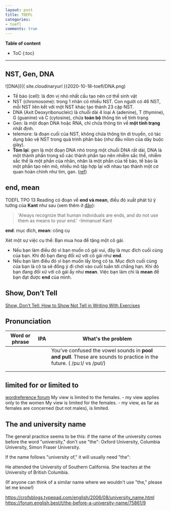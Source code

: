 ```yaml
---
layout: post
title: TOEFL
categories:
- toefl
comments: true
---
```



**Table of content**
* ToC
{:toc}
----

## NST, Gen, DNA

![DNA]({{ site.cloudinaryurl }}2020-10-18-toefl/DNA.png)

- Tế bào (cell): là đơn vị nhỏ nhất cấu tạo nên cơ thể sinh vật
- NST (chromosome): trong 1 nhân có nhiều NST. Con người có 46 NST, mỗi NST liên kết với một NST khác tạo thành 23 cặp NST.
- DNA (Axit Deoxyribonucleic) là chuỗi dài 4 loại  A (adenine), T (thymine), G (guanine) và C (cytosine), chứa **toàn bộ** thông tin về tính trạng
- Gen: là một đoạn DNA hoặc RNA, chỉ chứa thông tin về **một tính trạng** nhất định.
- telemore: là đoạn cuối của NST, không chứa thông tin di truyền, có tác dụng bảo vệ NST trong quá trình phân bào (như đầu nilon của dây buộc giày).
- **Tóm lại**: gen là một đoạn DNA nhỏ trong một chuỗi DNA rất dài, DNA là  một thành phần trong số các thành phần tạo nên nhiễm sắc thể, nhiễm sắc  thể là một phần của nhân, nhân là một phần của tế bào, tế bào là một  phần tạo nên mô, nhiều mô tập hợp lại với nhau tạo thành một cơ quan  hoàn chỉnh như tim, gan. ([ref](https://www.banhoituidap.com/p/2498/su-khac-nhau-giua-dna-nhiem-sac-the-va-gen-la-gi/))



## end, mean

TOEFL TPO 13 Reading có đoạn về **end và mean**, điều đó xuất phát từ ý tưởng của **Kant** như sau (xem thêm ở [đây](https://spiderum.com/bai-dang/Mot-Nguyen-tac-cho-Cuoc-song-egf)):

>  'Always recognize that human individuals are ends, and do not use them as means to your end.' -Immanuel Kant 

**end**: mục đích, **mean**: công cụ

Xét một sự việc cụ thể: Bạn mua hoa để tặng một cô gái.

- Nếu bạn làm điều đó vì bạn muốn cô gái vui, đây là mục đích cuối cùng của bạn. Khi đó bạn đang đối xử với cô gái như **end**.
- Nếu bạn làm điều đó vì bạn muốn lấy lòng cô ta. Mục đích cuối cùng của bạn là cô ta sẽ đồng ý đi chơi vào cuối tuần tới chẳng hạn. Khi đó bạn đang đối xử với cô gái ấy như **mean**. Việc bạn làm chỉ là **mean** để bạn đạt được **end** của mình.

## Show, Don’t Tell

[Show, Don’t Tell: How to Show Not Tell in Writing With Exercises](https://self-publishingschool.com/show-dont-tell-writing/)

## Pronunciation

| Word or phrase | IPA  | What's the problem                                           |
| -------------- | ---- | ------------------------------------------------------------ |
|                |      | You’ve confused the vowel sounds in **pool and pull**. These are sounds to practice in the future. ( /puːl/ vs /pʊl/) |
|                |      |                                                              |
|                |      |                                                              |

## limited for or limited to
[wordreference forum](https://forum.wordreference.com/threads/limited-to-or-limited-for.2328822/)
My view is limited to the females. - my view applies only to the women
My view is limited for the females. - my view, as far as females are concerned (but not males), is limited.

## The and university name

The general practice seems to be this: if the name of the university comes before the word "university," don't use "the": Oxford University, Columbia University, Simon Fraser University.

If the name follows "university of," it will usually need "the":

He attended the University of Southern California.
She teaches at the University of British Columbia.

(If anyone can think of a similar name where we wouldn't use "the," please let me know!)

https://crofsblogs.typepad.com/english/2006/08/university_name.html
https://forum.english.best/t/the-before-a-university-name/75861/9


